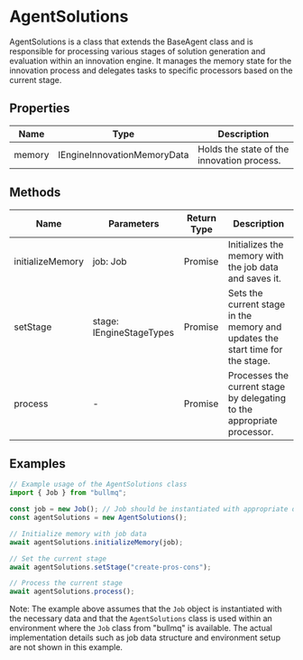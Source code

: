 # AgentSolutions

AgentSolutions is a class that extends the BaseAgent class and is responsible for processing various stages of solution generation and evaluation within an innovation engine. It manages the memory state for the innovation process and delegates tasks to specific processors based on the current stage.

## Properties

| Name   | Type                             | Description                                   |
|--------|----------------------------------|-----------------------------------------------|
| memory | IEngineInnovationMemoryData      | Holds the state of the innovation process.    |

## Methods

| Name              | Parameters        | Return Type | Description                                                                 |
|-------------------|-------------------|-------------|-----------------------------------------------------------------------------|
| initializeMemory  | job: Job          | Promise<void> | Initializes the memory with the job data and saves it.                      |
| setStage          | stage: IEngineStageTypes | Promise<void> | Sets the current stage in the memory and updates the start time for the stage. |
| process           | -                 | Promise<void> | Processes the current stage by delegating to the appropriate processor.     |

## Examples

```typescript
// Example usage of the AgentSolutions class
import { Job } from "bullmq";

const job = new Job(); // Job should be instantiated with appropriate data
const agentSolutions = new AgentSolutions();

// Initialize memory with job data
await agentSolutions.initializeMemory(job);

// Set the current stage
await agentSolutions.setStage("create-pros-cons");

// Process the current stage
await agentSolutions.process();
```

Note: The example above assumes that the `Job` object is instantiated with the necessary data and that the `AgentSolutions` class is used within an environment where the `Job` class from "bullmq" is available. The actual implementation details such as job data structure and environment setup are not shown in this example.